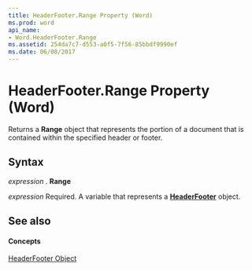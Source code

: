 ```yaml
---
title: HeaderFooter.Range Property (Word)
ms.prod: word
api_name:
- Word.HeaderFooter.Range
ms.assetid: 254da7c7-d553-a0f5-7f56-85bbdf9990ef
ms.date: 06/08/2017
---
```



# HeaderFooter.Range Property (Word)

Returns a  **Range** object that represents the portion of a document that is contained within the specified header or footer.


## Syntax

 _expression_ . **Range**

 _expression_ Required. A variable that represents a **[HeaderFooter](Word.HeaderFooter.md)** object.


## See also


#### Concepts


[HeaderFooter Object](Word.HeaderFooter.md)

